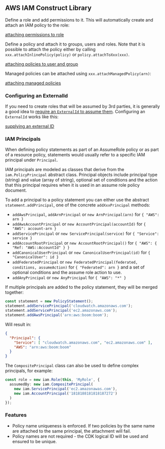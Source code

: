 ## AWS IAM Construct Library

Define a role and add permissions to it. This will automatically create and
attach an IAM policy to the role:

[attaching permissions to role](test/example.role.lit.ts)

Define a policy and attach it to groups, users and roles. Note that it is possible to attach
the policy either by calling `xxx.attachInlinePolicy(policy)` or `policy.attachToXxx(xxx)`.

[attaching policies to user and group](test/example.attaching.lit.ts)

Managed policies can be attached using `xxx.attachManagedPolicy(arn)`:

[attaching managed policies](test/example.managedpolicy.lit.ts)

### Configuring an ExternalId

If you need to create roles that will be assumed by 3rd parties, it is generally a good idea to [require an `ExternalId`
to assume them](https://docs.aws.amazon.com/IAM/latest/UserGuide/id_roles_create_for-user_externalid.html).  Configuring
an `ExternalId` works like this:

[supplying an external ID](test/example.external-id.lit.ts)

### IAM Principals

When defining policy statements as part of an AssumeRole policy or as part of a
resource policy, statements would usually refer to a specific IAM principal
under `Principal`.

IAM principals are modeled as classes that derive from the `iam.PolicyPrincipal`
abstract class. Principal objects include principal type (string) and value
(array of string), optional set of conditions and the action that this principal
requires when it is used in an assume role policy document.

To add a principal to a policy statement you can either use the abstract
`statement.addPrincipal`, one of the concrete `addXxxPrincipal` methods:

* `addAwsPrincipal`, `addArnPrincipal` or `new ArnPrincipal(arn)` for `{ "AWS": arn }`
* `addAwsAccountPrincipal` or `new AccountPrincipal(accountId)` for `{ "AWS": account-arn }`
* `addServicePrincipal` or `new ServicePrincipal(service)` for `{ "Service": service }`
* `addAccountRootPrincipal` or `new AccountRootPrincipal()` for `{ "AWS": { "Ref: "AWS::AccountId" } }`
* `addCanonicalUserPrincipal` or `new CanonicalUserPrincipal(id)` for `{ "CanonicalUser": id }`
* `addFederatedPrincipal` or `new FederatedPrincipal(federated, conditions, assumeAction)` for
  `{ "Federated": arn }` and a set of optional conditions and the assume role action to use.
* `addAnyPrincipal` or `new AnyPrincipal` for `{ "AWS": "*" }`

If multiple principals are added to the policy statement, they will be merged together:

```ts
const statement = new PolicyStatement();
statement.addServicePrincipal('cloudwatch.amazonaws.com');
statement.addServicePrincipal('ec2.amazonaws.com');
statement.addAwsPrincipal('arn:aws:boom:boom');
```

Will result in:

```json
{
  "Principal": {
    "Service": [ "cloudwatch.amazonaws.com", "ec2.amazonaws.com" ],
    "AWS": "arn:aws:boom:boom"
  }
}
```

The `CompositePrincipal` class can also be used to define complex principals, for example:

```ts
const role = new iam.Role(this, 'MyRole', {
  assumedBy: new iam.CompositePrincipal(
    new iam.ServicePrincipal('ec2.amazonawas.com'),
    new iam.AccountPrincipal('1818188181818187272')
  )
});
```

### Features

 * Policy name uniqueness is enforced. If two policies by the same name are attached to the same
   principal, the attachment will fail.
 * Policy names are not required - the CDK logical ID will be used and ensured to be unique.
